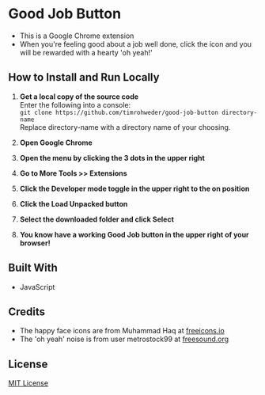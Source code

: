 # Good Job Button

- This is a Google Chrome extension
- When you're feeling good about a job well done, click the icon and you will be rewarded with a hearty 'oh yeah!'

## How to Install and Run Locally

1. **Get a local copy of the source code**\
   Enter the following into a console:\
   `git clone https://github.com/timrohweder/good-job-button directory-name`\
   Replace directory-name with a directory name of your choosing.

2. **Open Google Chrome**

3. **Open the menu by clicking the 3 dots in the upper right**

4. **Go to More Tools >> Extensions**

5. **Click the Developer mode toggle in the upper right to the on position**

6. **Click the Load Unpacked button**

7. **Select the downloaded folder and click Select**

8. **You know have a working Good Job button in the upper right of your browser!**

## Built With

- JavaScript

## Credits

- The happy face icons are from Muhammad Haq at [freeicons.io](https://freeicons.io)
- The 'oh yeah' noise is from user metrostock99 at [freesound.org](https://freesound.org)

## License

[MIT License](https://choosealicense.com/licenses/mit/)

